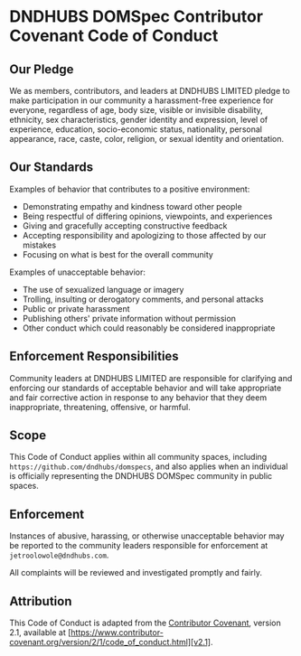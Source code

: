 # DNDHUBS DOMSpec Contributor Covenant Code of Conduct

## Our Pledge

We as members, contributors, and leaders at DNDHUBS LIMITED pledge to make participation in our community a harassment-free experience for everyone, regardless of age, body size, visible or invisible disability, ethnicity, sex characteristics, gender identity and expression, level of experience, education, socio-economic status, nationality, personal appearance, race, caste, color, religion, or sexual identity and orientation.

## Our Standards

Examples of behavior that contributes to a positive environment:

- Demonstrating empathy and kindness toward other people
- Being respectful of differing opinions, viewpoints, and experiences
- Giving and gracefully accepting constructive feedback
- Accepting responsibility and apologizing to those affected by our mistakes
- Focusing on what is best for the overall community

Examples of unacceptable behavior:

- The use of sexualized language or imagery
- Trolling, insulting or derogatory comments, and personal attacks
- Public or private harassment
- Publishing others' private information without permission
- Other conduct which could reasonably be considered inappropriate

## Enforcement Responsibilities

Community leaders at DNDHUBS LIMITED are responsible for clarifying and enforcing our standards of acceptable behavior and will take appropriate and fair corrective action in response to any behavior that they deem inappropriate, threatening, offensive, or harmful.

## Scope

This Code of Conduct applies within all community spaces, including `https://github.com/dndhubs/domspecs`, and also applies when an individual is officially representing the DNDHUBS DOMSpec community in public spaces.

## Enforcement

Instances of abusive, harassing, or otherwise unacceptable behavior may be reported to the community leaders responsible for enforcement at `jetroolowole@dndhubs.com`.

All complaints will be reviewed and investigated promptly and fairly.

## Attribution

This Code of Conduct is adapted from the [Contributor Covenant][homepage], version 2.1, available at [https://www.contributor-covenant.org/version/2/1/code_of_conduct.html][v2.1].

[homepage]: https://www.contributor-covenant.org
[v2.1]: https://www.contributor-covenant.org/version/2/1/code_of_conduct.html